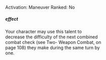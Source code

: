 Activation: Maneuver
Ranked: No
##### effect
Your character may use this talent to  
decrease the difficulty of the next combined  
combat check (see Two- Weapon Combat, on  
page 108) they make during the same turn by  
one.